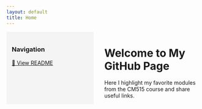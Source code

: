 ```yaml
---
layout: default
title: Home
---
```


<div style="display: flex;">

  <!-- Sidebar -->
  <div style="min-width: 200px; margin-right: 2em; background-color: #f4f4f4; padding: 1em;">
    <h3>Navigation</h3>
    <ul style="list-style-type: none; padding-left: 0;">
      <li><a href="https://github.com/sgogolski/sgogolski.github.io/blob/main/README.md">📄 View README</a></li>
    </ul>
  </div>

  <!-- Main Content -->
  <div>
    <h1>Welcome to My GitHub Page</h1>
    <p>Here I highlight my favorite modules from the CM515 course and share useful links.</p>
  </div>

</div>
